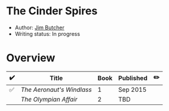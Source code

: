 # The Cinder Spires

- Author: [Jim Butcher](/authors.md#jim-butcher)
- Writing status: In progress

# Overview

| ✔️ | Title | Book | Published | ✏️ |
| - | - | - | - | - |
| ✅ | _The Aeronaut's Windlass_ | 1 | Sep 2015 | |
| | _The Olympian Affair_ | 2 | TBD | |
